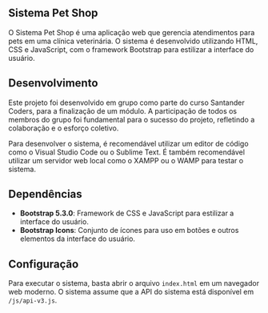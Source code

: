 ## Sistema Pet Shop

O Sistema Pet Shop é uma aplicação web que gerencia atendimentos para pets em uma clínica veterinária. O sistema é desenvolvido utilizando HTML, CSS e JavaScript, com o framework Bootstrap para estilizar a interface do usuário.

## Desenvolvimento

Este projeto foi desenvolvido em grupo como parte do curso Santander Coders, para a finalização de um módulo. A participação de todos os membros do grupo foi fundamental para o sucesso do projeto, refletindo a colaboração e o esforço coletivo.

Para desenvolver o sistema, é recomendável utilizar um editor de código como o Visual Studio Code ou o Sublime Text. É também recomendável utilizar um servidor web local como o XAMPP ou o WAMP para testar o sistema.

## Dependências

- **Bootstrap 5.3.0**: Framework de CSS e JavaScript para estilizar a interface do usuário.
- **Bootstrap Icons**: Conjunto de ícones para uso em botões e outros elementos da interface do usuário.

## Configuração

Para executar o sistema, basta abrir o arquivo `index.html` em um navegador web moderno. O sistema assume que a API do sistema está disponível em `/js/api-v3.js`.
